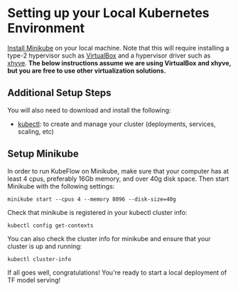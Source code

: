 # Setting up your Local Kubernetes Environment

[Install Minikube](https://kubernetes.io/docs/tasks/tools/install-minikube/)
on your local machine. Note that this will require installing a type-2
hypervisor such as [VirtualBox](www.virtualbox.org) and a hypervisor driver such
as [xhyve](https://github.com/mist64/xhyve). **The below instructions assume we
are using VirtualBox and xhyve, but you are free to use other virtualization
solutions.**

## Additional Setup Steps

You will also need to download and install the following:

* [kubectl](https://kubernetes.io/docs/tasks/tools/install-kubectl/): to create
and manage your cluster (deployments, services, scaling, etc)

## Setup Minikube

In order to run KubeFlow on Minikube, make sure that your computer has at least
4 cpus, preferably 16Gb memory, and over 40g disk space. Then start Minikube
with the following settings:
```
minikube start --cpus 4 --memory 8096 --disk-size=40g
```

Check that minikube is registered in your kubectl cluster info:
```
kubectl config get-contexts
```

You can also check the cluster info for minikube and ensure that your cluster
is up and running:
```
kubectl cluster-info
```

If all goes well, congratulations! You're ready to start a local
deployment of TF model serving!


